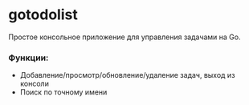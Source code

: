 # gotodolist
Простое консольное приложение для управления задачами на Go.

### Функции:
- Добавление/просмотр/обновление/удаление задач, выход из консоли
- Поиск по точному имени
